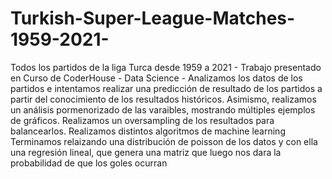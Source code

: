 # Turkish-Super-League-Matches-1959-2021-
Todos los partidos de la liga Turca desde 1959 a 2021 - 
Trabajo presentado en Curso de CoderHouse - Data Science -
Analizamos los datos de los partidos e intentamos realizar una predicción de resultado de los partidos a partir del conocimiento de los resultados históricos.
Asimismo, realizamos un análisis pormenorizado de las varaibles, mostrando múltiples ejemplos de gráficos.
Realizamos un oversampling de los resultados para balancearlos.
Realizamos distintos algoritmos de machine learning
Terminamos relaizando una distribución de poisson de los datos y con ella una regresión lineal, que genera una matriz que luego nos dara la probabilidad de que los goles ocurran
